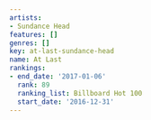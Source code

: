 ```yaml
---
artists:
- Sundance Head
features: []
genres: []
key: at-last-sundance-head
name: At Last
rankings:
- end_date: '2017-01-06'
  rank: 89
  ranking_list: Billboard Hot 100
  start_date: '2016-12-31'
---
```


